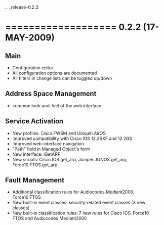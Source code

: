 .. _release-0.2.2:

===================
0.2.2 (17-MAY-2009)
===================

Main
----
* Configuration editor
* All configuration options are documented
* All filters in change lists can be toggled up/down

Address Space Management
------------------------
* common look-and-feel of the web interface

Service Activation
------------------
* New profiles: Cisco.FWSM and Ubiquiti.AirOS
* Improved compatibility with Cisco IOS 12.2SXF and 12.2GS
* Improved web-interface navigation
* "Path" field in Managed Object's form
* New interface: IGetARP
* New scripts: Cisco.IOS.get_arp, Juniper.JUNOS.get_arp, Force10.FTOS.get_arp

Fault Management
----------------
* Additional classification rules for Audiocodes.Mediant2000, Force10.FTOS
* New built-in event classes: security-related event classes (3 new classes)
* New built-in classification rules: 7 new rules for Cisco IOS, Force10 FTOS and Audiocodes Mediant2000
